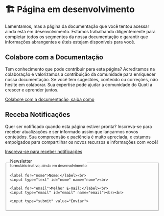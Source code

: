 # 🏗️ Página em desenvolvimento

Lamentamos, mas a página da documentação que você tentou acessar ainda está em desenvolvimento. Estamos trabalhando diligentemente para completar todos os segmentos da nossa documentação e garantir que informações abrangentes e úteis estejam disponíveis para você.


## Colabore com a Documentação

Tem conhecimento que pode contribuir para esta página? Acreditamos na colaboração e valorizamos a contribuição da comunidade para enriquecer nossa documentação. Se você tem sugestões, conteúdo ou correções, não hesite em colaborar. Sua expertise pode ajudar a comunidade do Quoti a crescer e aprender juntos.

[Colabore com a documentação, saiba como](#link-para-colaboracao)

## Receba Notificações

Quer ser notificado quando esta página estiver pronta? Inscreva-se para receber atualizações e ser informado assim que lançarmos novos conteúdos. Sua compreensão e paciência é muito apreciada, e estamos empolgados para compartilhar os novos recursos e informações com você!

[Inscreva-se para receber notificações](#inscrever-notificacoes)
<form  method="POST">
  <fieldset>
    <legend>Newsletter <br />     <small> formulário inativo, ainda em desenvolvimento </small>
</legend>

    <label for="nome">Nome:</label><br>
    <input type="text" id="nome" name="nome"><br>

    <label for="email">Melhor E-mail:</label><br>
    <input type="email" id="email" name="email"><br><br>

    <input type="submit" value="Enviar">
  </fieldset>
</form>

